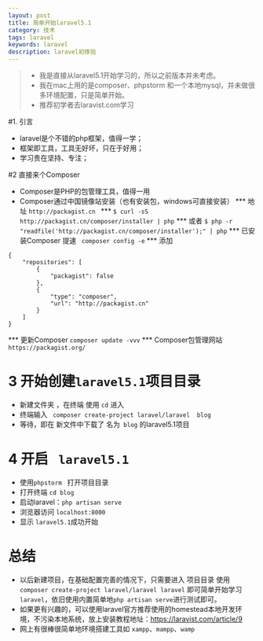 ```yaml
---
layout: post
title: 简单开始laravel5.1
category: 技术
tags: laravel
keywords: laravel
description: laravel初体验
---
```


>  * 我是直接从laravel5.1开始学习的，所以之前版本并未考虑。
>  * 我在mac上用的是composer、phpstorm 和一个本地mysql，并未做很多环境配置，只是简单开始。
>  * 推荐初学者去laravist.com学习

#1. 引言

* laravel是个不错的php框架，值得一学；
* 框架即工具，工具无好坏，只在于好用；
* 学习贵在坚持、专注；

#2 直接来个Composer
* Composer是PHP的包管理工具，值得一用
* Composer通过中国镜像站安装（也有安装包，windows可直接安装）
***  地址  ``http://packagist.cn ``
***  ``$ curl -sS http://packagist.cn/composer/installer | php``
*** 或者 ``$ php -r "readfile('http://packagist.cn/composer/installer');" | php``
*** 已安装Composer 提速 `` composer config -e``
***  添加 

```
{
    "repositories": [
        {   
            "packagist": false
        },  
        {   
            "type": "composer", 
            "url": "http://packagist.cn"
        }   
    ]
}
```

*** 更新Composer  `` composer update -vvv ``
*** Composer包管理网站 ``  https://packagist.org/ ``

# 3 开始创建``laravel5.1``项目目录
* 新建文件夹 ，在终端 使用 ``cd`` 进入
* 终端输入  `` composer create-project laravel/laravel  blog``
* 等待，即在 新文件中下载了 名为`` blog`` 的laravel5.1项目

# 4 开启 `` laravel5.1``
* 使用`` phpstorm  `` 打开项目目录
* 打开终端 `` cd blog ``
* 启动laravel：``php artisan serve``
* 浏览器访问 ``localhost:8000``
* 显示 ``laravel5.1``成功开始 

# 总结
* 以后新建项目，在基础配置完善的情况下，只需要进入 项目目录 使用 ``composer create-project laravel/laravel laravel`` 即可简单开始学习``laravel``，依旧使用内置简单地``php artisan serve``进行测试即可。
* 如果更有兴趣的，可以使用laravel官方推荐使用的homestead本地开发环境，不污染本地系统，放上安装教程地址：https://laravist.com/article/9
* 网上有很棒很简单地环境搭建工具如 `xampp`、`mampp`、`wamp`